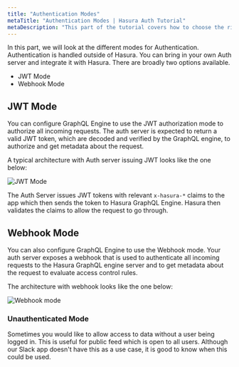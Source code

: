 ```yaml
---
title: "Authentication Modes"
metaTitle: "Authentication Modes | Hasura Auth Tutorial"
metaDescription: "This part of the tutorial covers how to choose the right auth mode"
---
```


In this part, we will look at the different modes for Authentication. Authentication is handled outside of Hasura. You can bring in your own Auth server and integrate it with Hasura. There are broadly two options available.

- JWT Mode
- Webhook Mode

## JWT Mode

You can configure GraphQL Engine to use the JWT authorization mode to authorize all incoming requests. The auth server is expected to return a valid JWT token, which are decoded and verified by the GraphQL engine, to authorize and get metadata about the request.

A typical architecture with Auth server issuing JWT looks like the one below:

![JWT Mode](https://docs.hasura.io/1.0/_images/jwt-auth1.png)

The Auth Server issues JWT tokens with relevant `x-hasura-*` claims to the app which then sends the token to Hasura GraphQL Engine. Hasura then validates the claims to allow the request to go through.

## Webhook Mode

You can also configure GraphQL Engine to use the Webhook mode. Your auth server exposes a webhook that is used to authenticate all incoming requests to the Hasura GraphQL engine server and to get metadata about the request to evaluate access control rules.

The architecture with webhook looks like the one below:

![Webhook mode](https://docs.hasura.io/1.0/_images/webhook-auth1.png)

### Unauthenticated Mode

Sometimes you would like to allow access to data without a user being logged in. This is useful for public feed which is open to all users. Although our Slack app doesn't have this as a use case, it is good to know when this could be used.
